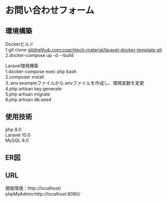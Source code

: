 # お問い合わせフォーム

## 環境構築

Dockerビルド<br>
1.git clone [git@github.com:coachtech-material/laravel-docker-template.git](git@github.com:coachtech-material/laravel-docker-template.git)<br>
2.docker-compose up -d --build

Laravel環境構築<br>
1.docker-compose exec php bash<br>
2.composer install<br>
3..env.exampleファイルから.envファイルを作成し、環境変数を変更<br>
4.php artisan key:generate<br>
5.php artisan migrate<br>
6.php artisan db:seed

## 使用技術<br>
php 8.0<br>
Laravel 10.0<br>
MySQL 8.0

## ER図


## URL
開発環境：http://localhost/<br>
phpMyAdmin:http://localhost:8080/
​





